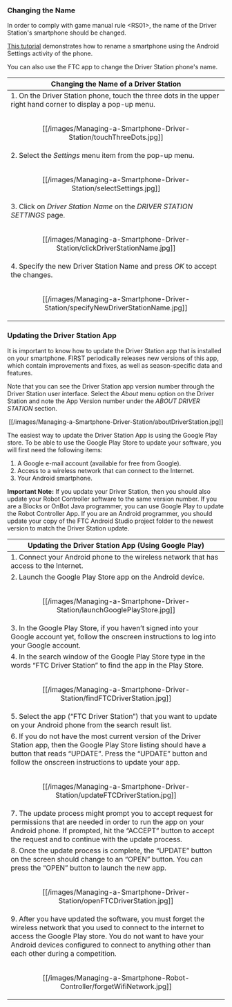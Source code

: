 ### Changing the Name
In order to comply with game manual rule \<RS01\>, the name of the Driver Station's smartphone should be changed.

[This tutorial](Configuring-Your-Android-Devices#renaming-your-smartphones) demonstrates how to rename a smartphone using the Android Settings activity of the phone.

You can also use the FTC app to change the Driver Station phone's name.

| Changing the Name of a Driver Station|
| ---- |
| 1. On the Driver Station phone, touch the three dots in the upper right hand corner to display a pop-up menu.<br/><br/><p align="center">[[/images/Managing-a-Smartphone-Driver-Station/touchThreeDots.jpg]]</p>|
| 2. Select the _Settings_ menu item from the pop-up menu.<br/><br/><p align="center">[[/images/Managing-a-Smartphone-Driver-Station/selectSettings.jpg]]|
| 3. Click on _Driver Station Name_ on the _DRIVER STATION SETTINGS_ page.<br/><br/><p align="center">[[/images/Managing-a-Smartphone-Driver-Station/clickDriverStationName.jpg]]|
| 4. Specify the new Driver Station Name and press _OK_ to accept the changes. <br/><br/><p align="center">[[/images/Managing-a-Smartphone-Driver-Station/specifyNewDriverStationName.jpg]]|

### Updating the Driver Station App
It is important to know how to update the Driver Station app that is installed on your smartphone.  FIRST periodically releases new versions of this app, which contain improvements and fixes, as well as season-specific data and features.  

Note that you can see the Driver Station app version number through the Driver Station user interface. Select the _About_ menu option on the Driver Station and note the App Version number under the _ABOUT DRIVER STATION_ section.

<p align="center">[[/images/Managing-a-Smartphone-Driver-Station/aboutDriverStation.jpg]]</p>

The easiest way to update the Driver Station App is using the Google Play store.  To be able to use the Google Play Store to update your software, you will first need the following items:
1.	A Google e-mail account (available for free from Google).
2.	Access to a wireless network that can connect to the Internet.
3.	Your Android smartphone.

**Important Note:** If you update your Driver Station, then you should also update your Robot Controller software to the same version number.  If you are a Blocks or OnBot Java programmer, you can use Google Play to update the Robot Controller App.  If you are an Android programmer, you should update your copy of the FTC Android Studio project folder to the newest version to match the Driver Station update.

| Updating the Driver Station App (Using Google Play)|
| ---- |
| 1. Connect your Android phone to the wireless network that has access to the Internet.|
| 2. Launch the Google Play Store app on the Android device.<br/><br/><p align="center">[[/images/Managing-a-Smartphone-Driver-Station/launchGooglePlayStore.jpg]]</p>|
| 3. In the Google Play Store, if you haven’t signed into your Google account yet, follow the onscreen instructions to log into your Google account.|
| 4. In the search window of the Google Play Store type in the words “FTC Driver Station” to find the app in the Play Store.<br/><br/><p align="center">[[/images/Managing-a-Smartphone-Driver-Station/findFTCDriverStation.jpg]]</p>|
| 5. Select the app (“FTC Driver Station”) that you want to update on your Android phone from the search result list.|
| 6. If you do not have the most current version of the Driver Station app, then the Google Play Store listing should have a button that reads “UPDATE”.  Press the “UPDATE” button and follow the onscreen instructions to update your app.<br/><br/><p align="center">[[/images/Managing-a-Smartphone-Driver-Station/updateFTCDriverStation.jpg]]</p>|
| 7. The update process might prompt you to accept request for permissions that are needed in order to run the app on your Android phone.  If prompted, hit the “ACCEPT” button to accept the request and to continue with the update process.|
| 8. Once the update process is complete, the “UPDATE” button on the screen should change to an “OPEN” button.  You can press the “OPEN” button to launch the new app.<br/><br/><p align="center">[[/images/Managing-a-Smartphone-Driver-Station/openFTCDriverStation.jpg]]</p>|
| 9. After you have updated the software, you must forget the wireless network that you used to connect to the internet to access the Google Play store.  You do not want to have your Android devices configured to connect to anything other than each other during a competition.<br/><br/><p align="center">[[/images/Managing-a-Smartphone-Robot-Controller/forgetWifiNetwork.jpg]]</p>|
